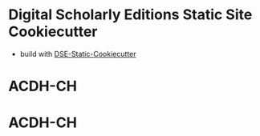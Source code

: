 # Digital Scholarly Editions Static Site Cookiecutter


* build with [DSE-Static-Cookiecutter](https://github.com/acdh-oeaw/dse-static-cookiecutter)
# ACDH-CH
# ACDH-CH

